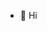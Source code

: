 
- 👋 Hi

<!---
- 💞️ I’m looking to collaborate on ...
- 📫 How to reach me ...

iruseva/iruseva is a ✨ special ✨ repository because its `README.md` (this file) appears on your GitHub profile.
You can click the Preview link to take a look at your changes.
--->
